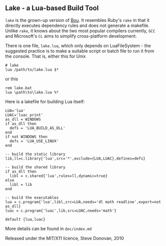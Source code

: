 ## Lake - a Lua-based Build Tool

`lake` is the grown-up version of [Bou](http://lua-users.org/wiki/LuaBuildBou). It resembles Ruby's `rake` in that it directly executes dependency rules and does not generate a makefile. Unlike `rake`, it knows about the two most popular compilers currently, `GCC` and Microsoft's `CL` aims to simplify cross-platform development.

There is one file, `lake.lua`, which only depends on LuaFileSystem - the suggested practice is to make a suitable script or batch file to run it from the console. That is, either this for Unix

    # lake
    lua /path/to/lake.lua $*
    
or this
    
    rem lake.bat
    lua \path\to\lake.lua %*
    
Here is a lakefile for building Lua itself:

    LUA='lua'
    LUAC='luac print'
    as_dll = WINDOWS
    if as_dll then
      defs = 'LUA_BUILD_AS_DLL'
    end
    if not WINDOWS then
      defs = 'LUA_USE_LINUX'
    end

    -- build the static library
    lib,ll=c.library{'lua',src='*',exclude={LUA,LUAC},defines=defs}

    -- build the shared library
    if as_dll then
      libl = c.shared{'lua',rules=ll,dynamic=true}
    else
      libl = lib
    end

    -- build the executables
    lua = c.program{'lua',libl,src=LUA,needs='dl math readline',export=not as_dll}
    luac = c.program{'luac',lib,src=LUAC,needs='math'}

    default {lua,luac}

More details can be found in `doc/index.md`

Released under the MIT/X11 licence,
Steve Donovan, 2010
